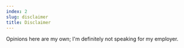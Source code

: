 ```yaml
---  
index: 2
slug: disclaimer
title: Disclaimer
---  
```

Opinions here are my own; I'm definitely not speaking for my employer.